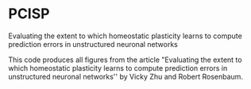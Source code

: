 # PCISP
Evaluating the extent to which homeostatic plasticity learns to compute prediction errors in unstructured neuronal networks

This code produces all figures from the article "Evaluating the extent to which homeostatic plasticity learns to compute prediction errors in unstructured neuronal networks'' by Vicky Zhu and Robert Rosenbaum. 
